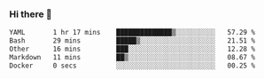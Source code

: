 ### Hi there 👋

<!--
**urzz/urzz** is a ✨ _special_ ✨ repository because its `README.md` (this file) appears on your GitHub profile.

Here are some ideas to get you started:

- 🔭 I’m currently working on ...
- 🌱 I’m currently learning ...
- 👯 I’m looking to collaborate on ...
- 🤔 I’m looking for help with ...
- 💬 Ask me about ...
- 📫 How to reach me: ...
- 😄 Pronouns: ...
- ⚡ Fun fact: ...
-->

<!--START_SECTION:waka-->

```txt
YAML       1 hr 17 mins    ██████████████▒░░░░░░░░░░   57.29 %
Bash       29 mins         █████▒░░░░░░░░░░░░░░░░░░░   21.51 %
Other      16 mins         ███░░░░░░░░░░░░░░░░░░░░░░   12.28 %
Markdown   11 mins         ██▒░░░░░░░░░░░░░░░░░░░░░░   08.67 %
Docker     0 secs          ░░░░░░░░░░░░░░░░░░░░░░░░░   00.25 %
```

<!--END_SECTION:waka-->
